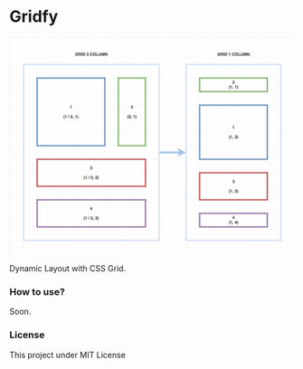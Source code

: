 # Gridfy

![Grid](./grid.png)

Dynamic Layout with CSS Grid.

### How to use?

Soon.

### License

This project under MIT License